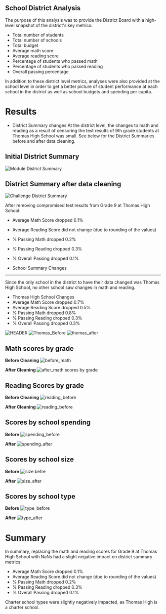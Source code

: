 ## School District Analysis

The purpose of this analysis was to provide the District Board with a high-level snapshot of the district's key metrics:

* Total number of students
* Total number of schools
* Total budget
* Average math score
* Average reading score
* Percentage of students who passed math
* Percentage of students who passed reading
* Overall passing percentage

In addition to these district level metrics, analyses were also provided at the school level in order to get a better picture of student performance at each school in the district as well as school budgets and spending per capita.

# Results

* District Summary changes
At the district level, the changes to math and reading as a result of censoring the test results of 9th grade students at Thomas High School was small. See below for the District Summaries before and after data cleaning.

Initial District Summary
------------------------
![Module District Summary](https://user-images.githubusercontent.com/86337475/127750898-ec6ce302-fcbe-40cf-b7ed-6aca15550f7b.PNG)

District Summary after data cleaning
------------------------------------
![Challenge District Summary](https://user-images.githubusercontent.com/86337475/127750913-3597014f-7782-45e3-8dbd-0ebba99f902c.PNG)

After removing compromised test results from Grade 9 at Thomas High School:
* Average Math Score dropped 0.1%
* Average Reading Score did not change (due to rounding of the values)
* % Passing Math dropped 0.2%
* % Passing Reading dropped 0.3%
* % Overall Passing dropped 0.1%

* School Summary Changes
-------------------------
Since the only school in the district to have their data changed was Thomas High School, no other school saw changes in math and reading.  

* Thomas High School Changes
* Average Math Score dropped 0.7%
* Average Reading Score dropped 0.5%
* % Passing Math dropped 0.8%
* % Passing Reading dropped 0.3%
* % Overall Passing dropped 0.3%

![HEADER](https://user-images.githubusercontent.com/86337475/127754022-b3c6cd05-ddd2-41e5-9e2b-def9a059f3ee.png)
![Thomas_Before](https://user-images.githubusercontent.com/86337475/127754036-604c7d79-139e-4a53-932a-bfacac66eb8f.PNG)
![thomas_after](https://user-images.githubusercontent.com/86337475/127754092-c56f92c6-8b85-4243-9441-0c12bc622450.PNG)

Math scores by grade
--------------------------------
**Before Cleaning**
![before_math](https://user-images.githubusercontent.com/86337475/127754833-146ceb1a-b118-4e70-9d56-159468b1968d.PNG)


**After Cleaning**
![after_math scores by grade](https://user-images.githubusercontent.com/86337475/127754763-b94bd4ea-2e90-4aab-a1d1-310d6eb52010.PNG)

Reading Scores by grade
-----------------------
**Before Cleaning**
![reading_before](https://user-images.githubusercontent.com/86337475/127754855-904a17da-f46b-44aa-b90d-6a7c453e82c0.PNG)

**After Cleaning**
![reading_before](https://user-images.githubusercontent.com/86337475/127754784-2bab9af2-8a27-4d5a-9c79-7b99b7d972b5.PNG)

Scores by school spending
-------------------------
**Before**
![spending_before](https://user-images.githubusercontent.com/86337475/127754890-518aee8e-1583-4094-a53e-669624b9eaf4.PNG)


**After**
![spending_after](https://user-images.githubusercontent.com/86337475/127754894-b4a61d00-a34d-4443-9930-823a1618d898.PNG)


Scores by school size
----------------------
**Before**
![size befre](https://user-images.githubusercontent.com/86337475/127754943-fd0bfe97-697b-4c64-a01b-27db0faba044.PNG)

**After**
![size_after](https://user-images.githubusercontent.com/86337475/127754949-3bc82989-da6d-4557-a38b-5b762381d72d.PNG)

Scores by school type
---------------------
**Before**
![type_before](https://user-images.githubusercontent.com/86337475/127755007-e2d3f532-5e50-42c0-bd61-c3fabdfd9dfb.PNG)

**After**
![type_after](https://user-images.githubusercontent.com/86337475/127755012-48606b2f-a97e-418d-88c6-140ed3d50376.PNG)

# Summary
In summary, replacing the math and reading scores for Grade 9 at Thomas High School with NaNs had a slight negative impact on district summary metrics:
* Average Math Score dropped 0.1%
* Average Reading Score did not change (due to rounding of the values)
* % Passing Math dropped 0.2%
* % Passing Reading dropped 0.3%
* % Overall Passing dropped 0.1%

Charter school types were slightly negatively impacted, as Thomas High is a charter school.

